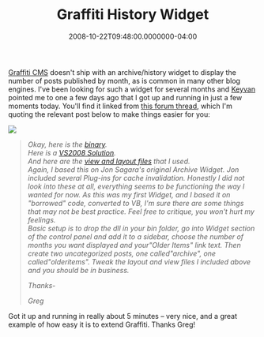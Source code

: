 ﻿---
title: Graffiti History Widget
date: "2008-10-22T09:48:00.0000000-04:00"
description: Graffiti CMS doesn't ship with an archive/history widget to display
featuredImage: img/graffiti-history-widget-featured.png
---

[Graffiti CMS](http://graffiticms.com/) doesn't ship with an archive/history widget to display the number of posts published by month, as is common in many other blog engines. I've been looking for such a widget for several months and [Keyvan](http://nayyeri.net/) pointed me to one a few days ago that I got up and running in just a few moments today. You'll find it linked from [this forum thread](http://support.graffiticms.com/t/170.aspx), which I'm quoting the relevant post below to make things easier for you:

![](/img/ghw1.png)

> *Okay, here is the [binary](http://theboneblog.com/files/downloads/ArchiveWidgetBinary.zip).\
> Here is a [VS2008 Solution](http://theboneblog.com/files/downloads/ArchiveWidgetSource.zip).\
> And here are the [view and layout files](http://theboneblog.com/files/downloads/ArchiveViews.zip) that I used.\
> Again, I based this on Jon Sagara's original Archive Widget. Jon included several Plug-ins for cache invalidation. Honestly I did not look into these at all, everything seems to be functioning the way I wanted for now. As this was my first Widget, and I based it on "borrowed" code, converted to VB, I'm sure there are some things that may not be best practice. Feel free to critique, you won't hurt my feelings.\
> Basic setup is to drop the dll in your bin folder, go into Widget section of the control panel and add it to a sidebar, choose the number of months you want displayed and your"Older Items" link text. Then create two uncategorized posts, one called"archive", one called"olderitems". Tweak the layout and view files I included above and you should be in business.*
>
> *Thanks-*
>
> *Greg*

Got it up and running in really about 5 minutes – very nice, and a great example of how easy it is to extend Graffiti. Thanks Greg!

